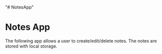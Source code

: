 "# NotesApp" 

# Notes App

The following app allows a user to create/edit/delete notes.  The notes are stored with local storage.
